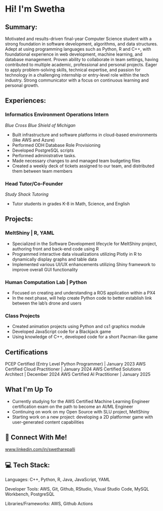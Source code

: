 # Hi! I'm Swetha

## Summary: 
Motivated and results-driven final-year Computer Science student with a strong foundation in software development, algorithms, and data structures. Adept at using programming languages such as Python, R and C++, with foundational experience in web development, machine learning, and database management. Proven ability to collaborate in team settings, having contributed to multiple academic, professional and personal projects. Eager to apply problem-solving skills, technical expertise, and passion for technology in a challenging internship or entry-level role within the tech industry. Strong communicator with a focus on continuous learning and personal growth.

## Experiences:
### Informatics Environment Operations Intern
*Blue Cross Blue Shield of Michigan*
- Built infrastructure and software platforms in cloud-based environments (like AWS and Azure)
- Performed ODH Database Role Provisioning
- Developed PostgreSQL scripts
- Performed administrative tasks.
- Made necessary changes to and managed team budgeting files
- Created a weekly deck of tickets assigned to our team, and distributed them between team members

### Head Tutor/Co-Founder
*Study Shack Tutoring*
- Tutor students in grades K-8 in Math, Science, and English

## Projects:
### MeltShiny | R, YAML
- Specialized in the Software Development lifecycle for MeltShiny project, authoring front and back-end code using R
- Programmed interactive data visualizations utilizing Plotly in R to dynamically display graphs and table data
- Implemented various UI/UX enhancements utilizing Shiny framework to improve overall GUI functionality

### Human Computation Lab | Python
- Focused on creating and understanding a ROS application within a PX4
- In the next phase, will help create Python code to better establish link between the lab’s drone and users

### Class Projects
- Created animation projects using Python and cs1 graphics module
- Developed JavaScript code for a Blackjack game
- Using knowledge of C++, developed code for a short Pacman-like game

## Certifications
PCEP Certified (Entry Level Python Programmer) | January 2023
AWS Certified Cloud Practitioner | January 2024
AWS Certified Solutions Architect | December 2024
AWS Certified AI Practitioner | January 2025

## What I'm Up To
- Currently studying for the AWS Certified Machine Learning Engineer certification exam on the path to become an AI/ML Engineer
- Continuing on work on my Open Source with SLU project, MeltShiny
- Starting work on a new project: developing a 2D platformer game with user-generated content capabilities

## 🔗 Connect With Me!
www.linkedin.com/in/swetharepalli

## 💻 Tech Stack:
Languages: C++, Python, R, Java, JavaScript, YAML

Developer Tools: AWS, Git, Github, RStudio, Visual Studio Code, MySQL Workbench, PostgreSQL

Libraries/Frameworks: AWS, Github Actions

